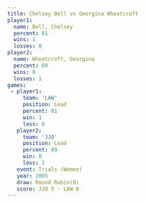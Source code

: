 ```yaml
---
title: Chelsey Bell vs Georgina Wheatcroft
player1:                    
  name: Bell, Chelsey       
  percent: 81               
  wins: 1                   
  losses: 0                 
player2:                    
  name: Wheatcroft, Georgina
  percent: 89               
  wins: 0                   
  losses: 1                 
games:
 - player1:        
     team: 'LAW'   
     position: Lead
     percent: 81   
     win: 1        
     loss: 0       
   player2:        
     team: 'JJO'   
     position: Lead
     percent: 89   
     win: 0        
     loss: 1       
   event: Trials (Women)
   year: 2005           
   draw: Round Robin(9) 
   score: JJO 5 - LAW 8 
---
```

